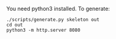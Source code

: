 You need python3 installed.
To generate:

```
./scripts/generate.py skeleton out
cd out
python3 -m http.server 8080 
```

